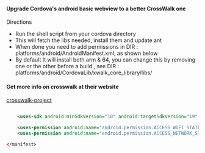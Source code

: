 #### Upgrade Cordova's android basic webview to a better CrossWalk one

Directions
* Run the shell script from your cordova directory
* This will fetch the libs needed, install them and update ant
* When done you need to add permissions in DIR : platforms/android/AndroidManifest.xml, as shown below
* By default It will install both arm & 64, you can change this by removing one or the other before a build , see DIR : platforms/android/CordovaLib/xwalk_core_library/libs/

#### Get more info on crosswalk at their website

[crosswalk-project](https://crosswalk-project.org/ "crosswalk project")

```xml

    <uses-sdk android:minSdkVersion="10" android:targetSdkVersion="19" />

	<uses-permission android:name="android.permission.ACCESS_WIFI_STATE" />
	<uses-permission android:name="android.permission.ACCESS_NETWORK_STATE" />

</manifest>

```
